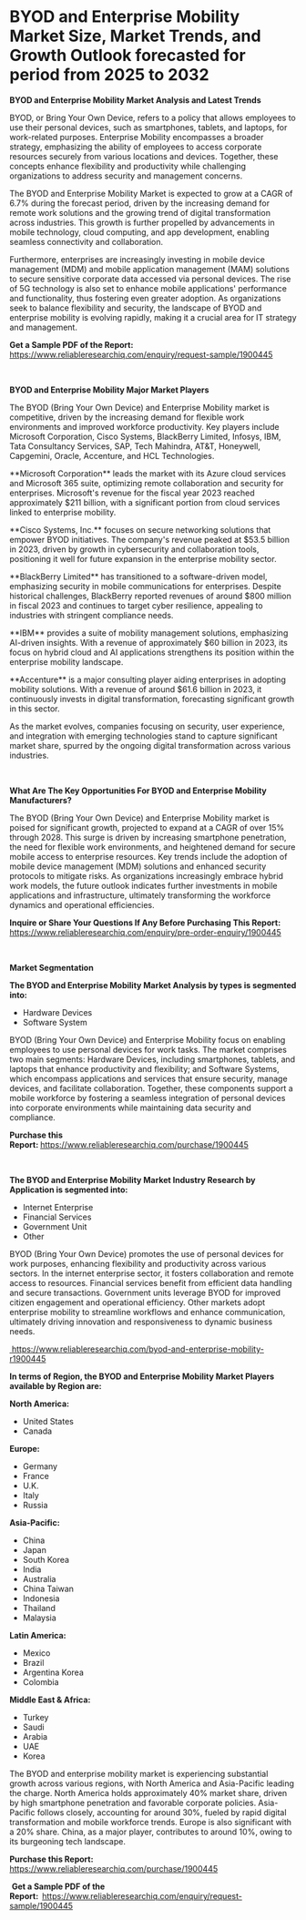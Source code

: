 <p><h1>BYOD and Enterprise Mobility Market Size, Market Trends, and Growth Outlook forecasted for period from 2025 to 2032</h1></p><p><strong>BYOD and Enterprise Mobility Market Analysis and Latest Trends</strong></p>
<p><p>BYOD, or Bring Your Own Device, refers to a policy that allows employees to use their personal devices, such as smartphones, tablets, and laptops, for work-related purposes. Enterprise Mobility encompasses a broader strategy, emphasizing the ability of employees to access corporate resources securely from various locations and devices. Together, these concepts enhance flexibility and productivity while challenging organizations to address security and management concerns.</p><p>The BYOD and Enterprise Mobility Market is expected to grow at a CAGR of 6.7% during the forecast period, driven by the increasing demand for remote work solutions and the growing trend of digital transformation across industries. This growth is further propelled by advancements in mobile technology, cloud computing, and app development, enabling seamless connectivity and collaboration.</p><p>Furthermore, enterprises are increasingly investing in mobile device management (MDM) and mobile application management (MAM) solutions to secure sensitive corporate data accessed via personal devices. The rise of 5G technology is also set to enhance mobile applications' performance and functionality, thus fostering even greater adoption. As organizations seek to balance flexibility and security, the landscape of BYOD and enterprise mobility is evolving rapidly, making it a crucial area for IT strategy and management.</p></p>
<p><strong>Get a Sample PDF of the Report:&nbsp;</strong> <a href="https://www.reliableresearchiq.com/enquiry/request-sample/1900445?utm_campaign=3457&utm_medium=2&utm_source=Github&utm_content=ia&utm_term=19042025&utm_id=byod-and-enterprise-mobility">https://www.reliableresearchiq.com/enquiry/request-sample/1900445</a></p>
<p>&nbsp;</p>
<p><strong>BYOD and Enterprise Mobility Major Market Players</strong></p>
<p><p>The BYOD (Bring Your Own Device) and Enterprise Mobility market is competitive, driven by the increasing demand for flexible work environments and improved workforce productivity. Key players include Microsoft Corporation, Cisco Systems, BlackBerry Limited, Infosys, IBM, Tata Consultancy Services, SAP, Tech Mahindra, AT&T, Honeywell, Capgemini, Oracle, Accenture, and HCL Technologies.</p><p>**Microsoft Corporation** leads the market with its Azure cloud services and Microsoft 365 suite, optimizing remote collaboration and security for enterprises. Microsoft's revenue for the fiscal year 2023 reached approximately $211 billion, with a significant portion from cloud services linked to enterprise mobility.</p><p>**Cisco Systems, Inc.** focuses on secure networking solutions that empower BYOD initiatives. The company's revenue peaked at $53.5 billion in 2023, driven by growth in cybersecurity and collaboration tools, positioning it well for future expansion in the enterprise mobility sector.</p><p>**BlackBerry Limited** has transitioned to a software-driven model, emphasizing security in mobile communications for enterprises. Despite historical challenges, BlackBerry reported revenues of around $800 million in fiscal 2023 and continues to target cyber resilience, appealing to industries with stringent compliance needs.</p><p>**IBM** provides a suite of mobility management solutions, emphasizing AI-driven insights. With a revenue of approximately $60 billion in 2023, its focus on hybrid cloud and AI applications strengthens its position within the enterprise mobility landscape.</p><p>**Accenture** is a major consulting player aiding enterprises in adopting mobility solutions. With a revenue of around $61.6 billion in 2023, it continuously invests in digital transformation, forecasting significant growth in this sector.</p><p>As the market evolves, companies focusing on security, user experience, and integration with emerging technologies stand to capture significant market share, spurred by the ongoing digital transformation across various industries.</p></p>
<p>&nbsp;</p>
<p><strong>What Are The Key Opportunities For BYOD and Enterprise Mobility Manufacturers?</strong></p>
<p><p>The BYOD (Bring Your Own Device) and Enterprise Mobility market is poised for significant growth, projected to expand at a CAGR of over 15% through 2028. This surge is driven by increasing smartphone penetration, the need for flexible work environments, and heightened demand for secure mobile access to enterprise resources. Key trends include the adoption of mobile device management (MDM) solutions and enhanced security protocols to mitigate risks. As organizations increasingly embrace hybrid work models, the future outlook indicates further investments in mobile applications and infrastructure, ultimately transforming the workforce dynamics and operational efficiencies.</p></p>
<p><strong>Inquire or Share Your Questions If Any Before Purchasing This Report:</strong> <a href="https://www.reliableresearchiq.com/enquiry/pre-order-enquiry/1900445?utm_campaign=3457&utm_medium=2&utm_source=Github&utm_content=ia&utm_term=19042025&utm_id=byod-and-enterprise-mobility">https://www.reliableresearchiq.com/enquiry/pre-order-enquiry/1900445</a></p>
<p>&nbsp;</p>
<p><strong>Market Segmentation</strong></p>
<p><strong>The BYOD and Enterprise Mobility Market Analysis by types is segmented into:</strong></p>
<p><ul><li>Hardware Devices</li><li>Software System</li></ul></p>
<p><p>BYOD (Bring Your Own Device) and Enterprise Mobility focus on enabling employees to use personal devices for work tasks. The market comprises two main segments: Hardware Devices, including smartphones, tablets, and laptops that enhance productivity and flexibility; and Software Systems, which encompass applications and services that ensure security, manage devices, and facilitate collaboration. Together, these components support a mobile workforce by fostering a seamless integration of personal devices into corporate environments while maintaining data security and compliance.</p></p>
<p><strong>Purchase this Report:&nbsp;</strong><a href="https://www.reliableresearchiq.com/purchase/1900445?utm_campaign=3457&utm_medium=2&utm_source=Github&utm_content=ia&utm_term=19042025&utm_id=byod-and-enterprise-mobility">https://www.reliableresearchiq.com/purchase/1900445</a></p>
<p>&nbsp;</p>
<p><strong>The BYOD and Enterprise Mobility Market Industry Research by Application is segmented into:</strong></p>
<p><ul><li>Internet Enterprise</li><li>Financial Services</li><li>Government Unit</li><li>Other</li></ul></p>
<p><p>BYOD (Bring Your Own Device) promotes the use of personal devices for work purposes, enhancing flexibility and productivity across various sectors. In the internet enterprise sector, it fosters collaboration and remote access to resources. Financial services benefit from efficient data handling and secure transactions. Government units leverage BYOD for improved citizen engagement and operational efficiency. Other markets adopt enterprise mobility to streamline workflows and enhance communication, ultimately driving innovation and responsiveness to dynamic business needs.</p></p>
<p><a href="https://www.reliableresearchiq.com/byod-and-enterprise-mobility-r1900445?utm_campaign=3457&utm_medium=2&utm_source=Github&utm_content=ia&utm_term=19042025&utm_id=byod-and-enterprise-mobility">&nbsp;https://www.reliableresearchiq.com/byod-and-enterprise-mobility-r1900445</a></p>
<p><strong>In terms of Region, the BYOD and Enterprise Mobility Market Players available by Region are:</strong></p>
<p>
    <p> <strong> North America: </strong>
        <ul>
            <li>United States</li>
            <li>Canada</li>
        </ul>
        </p> 
    <p> <strong> Europe: </strong>
        <ul>
            <li>Germany</li>
            <li>France</li>
            <li>U.K.</li>
            <li>Italy</li>
            <li>Russia</li>
        </ul>
        </p> 
    <p> <strong> Asia-Pacific: </strong>
        <ul>
            <li>China</li>
            <li>Japan</li>
            <li>South Korea</li>
            <li>India</li>
            <li>Australia</li>
            <li>China Taiwan</li>
            <li>Indonesia</li>
            <li>Thailand</li>
            <li>Malaysia</li>
        </ul>
        </p> 
    <p> <strong> Latin America: </strong>
        <ul>
            <li>Mexico</li>
            <li>Brazil</li>
            <li>Argentina Korea</li>
            <li>Colombia</li>
        </ul>
        </p> 
    <p> <strong> Middle East & Africa: </strong>
        <ul>
            <li>Turkey</li>
            <li>Saudi</li>
            <li>Arabia</li>
            <li>UAE</li>
            <li>Korea</li>
        </ul>
    </p>
    </p>
<p><p>The BYOD and enterprise mobility market is experiencing substantial growth across various regions, with North America and Asia-Pacific leading the charge. North America holds approximately 40% market share, driven by high smartphone penetration and favorable corporate policies. Asia-Pacific follows closely, accounting for around 30%, fueled by rapid digital transformation and mobile workforce trends. Europe is also significant with a 20% share. China, as a major player, contributes to around 10%, owing to its burgeoning tech landscape.</p></p>
<p><strong>Purchase this Report: </strong><a href="https://www.reliableresearchiq.com/purchase/1900445?utm_campaign=3457&utm_medium=2&utm_source=Github&utm_content=ia&utm_term=19042025&utm_id=byod-and-enterprise-mobility">https://www.reliableresearchiq.com/purchase/1900445</a></p>
<p>&nbsp;<strong>Get a Sample PDF of the Report:&nbsp;&nbsp;</strong><a href="https://www.reliableresearchiq.com/enquiry/request-sample/1900445?utm_campaign=3457&utm_medium=2&utm_source=Github&utm_content=ia&utm_term=19042025&utm_id=byod-and-enterprise-mobility">https://www.reliableresearchiq.com/enquiry/request-sample/1900445</a></p>
<p><strong></strong></p>
<p><p></p><p></p><p></p></p>